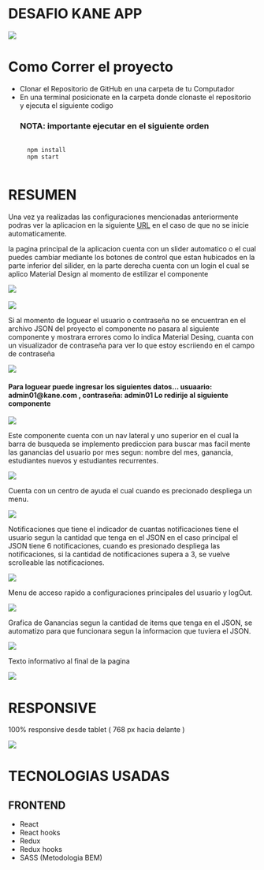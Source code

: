 <h1>DESAFIO KANE APP</h1>

<div>
    <img src='https://user-images.githubusercontent.com/62915251/109442611-b7faee00-7a06-11eb-98fc-5d557f4c167a.png'></img>
</div>


<h1>Como Correr el proyecto</h1>
<ul>
<li>Clonar el Repositorio de GitHub en una carpeta de tu Computador</li>
<li>En una terminal posicionate en la carpeta donde clonaste el repositorio y ejecuta el siguiente codigo</li>
<h3>NOTA: importante ejecutar en el siguiente orden</h3>
<pre>
  <code>
  npm install
  npm start
  </code>
</pre>
</ul>


<h1>RESUMEN</h1>

<p>
    Una vez ya realizadas las configuraciones mencionadas anteriormente podras ver la aplicacion en la siguiente <a href="http://localhost:3000" rel="nofollow">URL</a> en el caso de que no se inicie automaticamente. 
</p>

<p>
    la pagina principal de la aplicacion cuenta con un slider automatico o el cual puedes cambiar mediante los botones de control que estan hubicados en la parte inferior del silider, en la parte derecha cuenta con un login el cual se aplico Material Design al momento de estilizar el componente  
</p>

<div> 
    <img src='./ReadmeAssets/kane-app02.png'></img>
</div>
<br>
<div> 
    <img src='./ReadmeAssets/kane-app03.png'></img>
</div>

<p>
    Si al momento de loguear el usuario o contraseña no se encuentran en el archivo JSON del proyecto el componente no pasara al siguiente componente y mostrara errores como lo indica Material Desing, cuanta con un visualizador de contraseña para ver lo que estoy escriiendo en el campo de contraseña 
</p>
<div> 
    <img src='./ReadmeAssets/kane-app04.png'></img>
</div>

<h4>
    Para loguear puede ingresar los siguientes datos...  usuaario: admin01@kane.com , contraseña: admin01 
    Lo redirije al siguiente componente 
</h4>


<div> 
    <img src='./ReadmeAssets/kane-app05.png'></img>
</div>

<p>
  Este componente cuenta con un nav lateral y uno superior en el cual la barra de busqueda se implemento prediccion para buscar mas facil mente las ganancias del usuario por mes segun: nombre del mes, ganancia, estudiantes nuevos y  estudiantes recurrentes.  
</p>

<div> 
    <img src='./ReadmeAssets/kane-app06.png'></img>
</div>

<p>
  Cuenta con un centro de ayuda el cual cuando es precionado despliega un menu. 
</p>

<div> 
    <img src='./ReadmeAssets/kane-app07.png'></img>
</div>

<p>
  Notificaciones que tiene el indicador de cuantas notificaciones tiene el usuario segun la cantidad que tenga en el JSON en el caso principal el JSON tiene 6 notificaciones, cuando es presionado despliega las notificaciones, si la cantidad de notificaciones supera a 3, se vuelve scrolleable las notificaciones. 
</p>

<div> 
    <img src='./ReadmeAssets/kane-app08.png'></img>
</div>

<p>
  Menu de acceso rapido a configuraciones principales del usuario y logOut.  
</p>

<div> 
    <img src='./ReadmeAssets/kane-app09.png'></img>
</div>

<p>
  Grafica de Ganancias segun la cantidad de items que tenga en el JSON, se automatizo para que funcionara segun la informacion que tuviera el JSON. 
</p>

<div> 
    <img src='./ReadmeAssets/kane-app10.png'></img>
</div>

<p>
  Texto informativo al final de la pagina 
</p>

<div> 
    <img src='./ReadmeAssets/kane-app11.png'></img>
</div>

<h1>RESPONSIVE</h1>

<p>
    100% responsive desde tablet ( 768 px hacia delante )
</p>

<div> 
    <img src='./ReadmeAssets/kane-app12.png'></img>
</div>

<div>
    <h1> TECNOLOGIAS USADAS </h1>
        <h2>FRONTEND</h2>
        <ul>
            <li>React </li>
            <li>React hooks</li>
            <li>Redux</li>
            <li>Redux hooks</li>
            <li>SASS (Metodologia BEM)</li>
        </ul>
</div>
